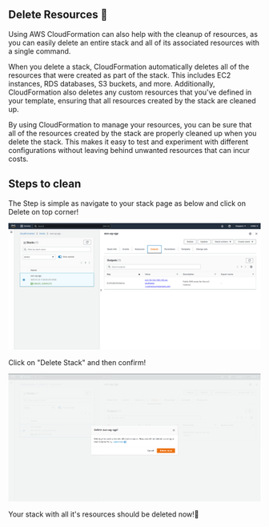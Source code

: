 ## Delete Resources 🧹
Using AWS CloudFormation can also help with the cleanup of resources, as you can easily delete an entire stack and all of its associated resources with a single command.

When you delete a stack, CloudFormation automatically deletes all of the resources that were created as part of the stack. This includes EC2 instances, RDS databases, S3 buckets, and more.
Additionally, CloudFormation also deletes any custom resources that you've defined in your template, ensuring that all resources created by the stack are cleaned up.

By using CloudFormation to manage your resources, you can be sure that all of the resources created by the stack are properly cleaned up when you delete the stack. This makes it easy to test and experiment with different configurations without leaving behind unwanted resources that can incur costs.


## Steps to clean 

The Step is simple as navigate to your stack page as below and click on Delete on top corner!

![Stack Page](/step-2-create-ec2/static/coudformation-stack-creation-output.png)

Click on "Delete Stack" and then confirm!

![Delete Confirmation](static/delete-cloudformation-stack.png)

Your stack with all it's resources should be deleted now!🥳